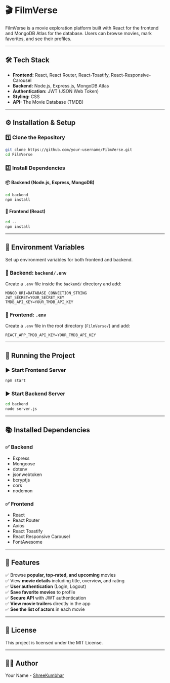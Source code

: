 # 🎬 FilmVerse

FilmVerse is a movie exploration platform built with React for the frontend and MongoDB Atlas for the database. Users can browse movies, mark favorites, and see their profiles.

---

## 🛠 Tech Stack

- **Frontend:** React, React Router, React-Toastify, React-Responsive-Carousel
- **Backend:** Node.js, Express.js, MongoDB Atlas
- **Authentication:** JWT (JSON Web Token)
- **Styling:** CSS
- **API:** The Movie Database (TMDB)

---

## ⚙️ Installation & Setup

### 1️⃣ Clone the Repository
```sh
git clone https://github.com/your-username/FilmVerse.git
cd FilmVerse
```

### 2️⃣ Install Dependencies

#### 📦 Backend (Node.js, Express, MongoDB)
```sh
cd backend
npm install
```

#### 🎨 Frontend (React)
```sh
cd ..
npm install
```

---

## 🔑 Environment Variables
Set up environment variables for both frontend and backend.

### 📁 Backend: `backend/.env`
Create a `.env` file inside the `backend/` directory and add:
```env
MONGO_URI=DATABASE_CONNECTION_STRING
JWT_SECRET=YOUR_SECRET_KEY
TMDB_API_KEY=YOUR_TMDB_API_KEY
```

### 📁 Frontend: `.env`
Create a `.env` file in the root directory (`FilmVerse/`) and add:
```env
REACT_APP_TMDB_API_KEY=YOUR_TMDB_API_KEY
```

---

## 📌 Running the Project

### ▶️ Start Frontend Server
```sh
npm start
```

### ▶️ Start Backend Server
```sh
cd backend
node server.js
```

---

## 📚 Installed Dependencies

### ✅ Backend
- Express
- Mongoose
- dotenv
- jsonwebtoken
- bcryptjs
- cors
- nodemon

### ✅ Frontend
- React
- React Router
- Axios
- React Toastify
- React Responsive Carousel
- FontAwesome

---

## 🎯 Features
✅ Browse **popular, top-rated, and upcoming** movies  
✅ View **movie details** including title, overview, and rating  
✅ **User authentication** (Login, Logout)  
✅ **Save favorite movies** to profile  
✅ **Secure API** with JWT authentication  
✅ **View movie trailers** directly in the app  
✅ **See the list of actors** in each movie  

---

## 📜 License
This project is licensed under the MIT License.

---

## 👨‍💻 Author
Your Name - [ShreeKumbhar](https://github.com/ShreeKumbhar)

